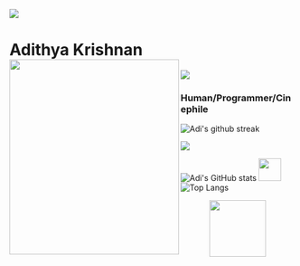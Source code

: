 

<img src="https://user-images.githubusercontent.com/73097560/115834477-dbab4500-a447-11eb-908a-139a6edaec5c.gif"></a>
# Adithya Krishnan <img align="left" src="https://github.com/fal3n-4ngel/fal3n-4ngel/blob/main/1.gif" width="300" height="345" />
<img align="center" src="https://komarev.com/ghpvc/?username=fal3n-4ngel"/> 


### Human/Programmer/Cinephile
![Adi's github streak](https://github-readme-streak-stats.herokuapp.com/?user=fal3n-4ngel&theme=blue-red)


<img src="https://user-images.githubusercontent.com/73097560/115834477-dbab4500-a447-11eb-908a-139a6edaec5c.gif"></a>

![Adi's GitHub stats](https://github-readme-stats.vercel.app/api?username=fal3n-4ngel) 
<img width="40" src="https://www.google.com/url?sa=i&url=https%3A%2F%2Fwww.pinterest.com%2Fpin%2F492018328022763897%2F&psig=AOvVaw2bfqRBlCtDms8T_tK1dCqT&ust=1645696696069000&source=images&cd=vfe&ved=0CAsQjRxqFwoTCICEqIvIlfYCFQAAAAAdAAAAABAJ">
![Top Langs](https://github-readme-stats.vercel.app/api/top-langs/?username=fal3n-4ngel&layout=compact)

<p align="center">
<img width="100" src="https://media1.giphy.com/media/3o7WIx7urV838kHFzW/giphy.gif">
</p>
